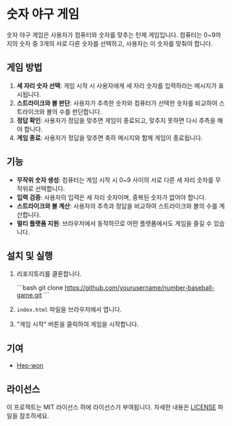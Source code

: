 # 숫자 야구 게임

숫자 야구 게임은 사용자가 컴퓨터와 숫자를 맞추는 턴제 게임입니다. 컴퓨터는 0~9까지의 숫자 중 3개의 서로 다른 숫자를 선택하고, 사용자는 이 숫자를 맞춰야 합니다.

## 게임 방법

1. **세 자리 숫자 선택**: 게임 시작 시 사용자에게 세 자리 숫자를 입력하라는 메시지가 표시됩니다.
2. **스트라이크와 볼 판단**: 사용자가 추측한 숫자와 컴퓨터가 선택한 숫자를 비교하여 스트라이크와 볼의 수를 판단합니다.
3. **정답 확인**: 사용자가 정답을 맞추면 게임이 종료되고, 맞추지 못하면 다시 추측을 해야 합니다.
4. **게임 종료**: 사용자가 정답을 맞추면 축하 메시지와 함께 게임이 종료됩니다.

## 기능

- **무작위 숫자 생성**: 컴퓨터는 게임 시작 시 0~9 사이의 서로 다른 세 자리 숫자를 무작위로 선택합니다.
- **입력 검증**: 사용자의 입력은 세 자리 숫자이며, 중복된 숫자가 없어야 합니다.
- **스트라이크와 볼 계산**: 사용자의 추측과 정답을 비교하여 스트라이크와 볼의 수를 계산합니다.
- **멀티 플랫폼 지원**: 브라우저에서 동작하므로 어떤 플랫폼에서도 게임을 즐길 수 있습니다.

## 설치 및 실행

1. 리포지토리를 클론합니다.

   \```bash
   git clone https://github.com/yourusername/number-baseball-game.git
   \```

2. `index.html` 파일을 브라우저에서 엽니다.

3. "게임 시작" 버튼을 클릭하여 게임을 시작합니다.

## 기여

- [Heo-won](https://github.com/Heo-won)

## 라이선스

이 프로젝트는 MIT 라이선스 하에 라이선스가 부여됩니다. 자세한 내용은 [LICENSE](LICENSE) 파일을 참조하세요.

